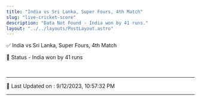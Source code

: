 ```yaml
---
title: "India vs Sri Lanka, Super Fours, 4th Match"
slug: "live-cricket-score"
description: "Data Not Found - India won by 41 runs."
layout: "../../layouts/PostLayout.astro"
--- 
```


✅ India vs Sri Lanka, Super Fours, 4th Match

📑 Status - India won by 41 runs

<br />

***

📝 Last Updated on : 9/12/2023, 10:57:32 PM

***


